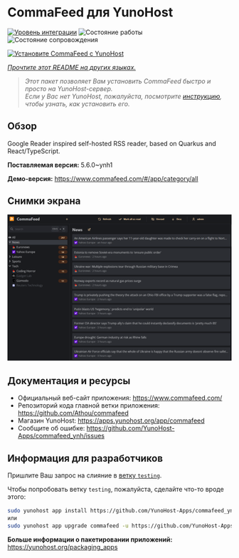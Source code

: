 <!--
Важно: этот README был автоматически сгенерирован <https://github.com/YunoHost/apps/tree/master/tools/readme_generator>
Он НЕ ДОЛЖЕН редактироваться вручную.
-->

# CommaFeed для YunoHost

[![Уровень интеграции](https://apps.yunohost.org/badge/integration/commafeed)](https://ci-apps.yunohost.org/ci/apps/commafeed/)
![Состояние работы](https://apps.yunohost.org/badge/state/commafeed)
![Состояние сопровождения](https://apps.yunohost.org/badge/maintained/commafeed)

[![Установите CommaFeed с YunoHost](https://install-app.yunohost.org/install-with-yunohost.svg)](https://install-app.yunohost.org/?app=commafeed)

*[Прочтите этот README на других языках.](./ALL_README.md)*

> *Этот пакет позволяет Вам установить CommaFeed быстро и просто на YunoHost-сервер.*  
> *Если у Вас нет YunoHost, пожалуйста, посмотрите [инструкцию](https://yunohost.org/install), чтобы узнать, как установить его.*

## Обзор

Google Reader inspired self-hosted RSS reader, based on Quarkus and React/TypeScript.

**Поставляемая версия:** 5.6.0~ynh1

**Демо-версия:** <https://www.commafeed.com/#/app/category/all>

## Снимки экрана

![Снимок экрана CommaFeed](./doc/screenshots/screenshot.png)

## Документация и ресурсы

- Официальный веб-сайт приложения: <https://www.commafeed.com/>
- Репозиторий кода главной ветки приложения: <https://github.com/Athou/commafeed>
- Магазин YunoHost: <https://apps.yunohost.org/app/commafeed>
- Сообщите об ошибке: <https://github.com/YunoHost-Apps/commafeed_ynh/issues>

## Информация для разработчиков

Пришлите Ваш запрос на слияние в [ветку `testing`](https://github.com/YunoHost-Apps/commafeed_ynh/tree/testing).

Чтобы попробовать ветку `testing`, пожалуйста, сделайте что-то вроде этого:

```bash
sudo yunohost app install https://github.com/YunoHost-Apps/commafeed_ynh/tree/testing --debug
или
sudo yunohost app upgrade commafeed -u https://github.com/YunoHost-Apps/commafeed_ynh/tree/testing --debug
```

**Больше информации о пакетировании приложений:** <https://yunohost.org/packaging_apps>
